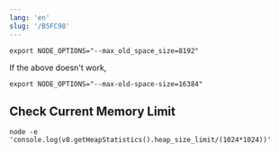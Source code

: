 ```yaml
---
lang: 'en'
slug: '/B5FC98'
---
```


```
export NODE_OPTIONS="--max_old_space_size=8192"
```

If the above doesn't work,

```
export NODE_OPTIONS="--max-old-space-size=16384"
```

## Check Current Memory Limit

```
node -e 'console.log(v8.getHeapStatistics().heap_size_limit/(1024*1024))'
```
